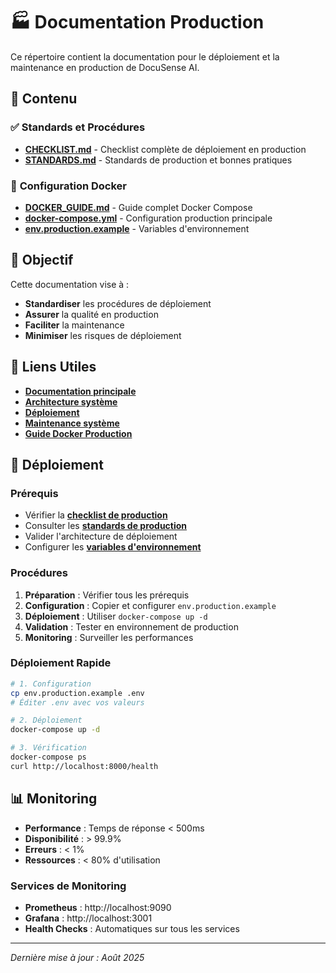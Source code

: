 # 🏭 Documentation Production

Ce répertoire contient la documentation pour le déploiement et la maintenance en production de DocuSense AI.

## 📁 Contenu

### ✅ **Standards et Procédures**
- **[CHECKLIST.md](CHECKLIST.md)** - Checklist complète de déploiement en production
- **[STANDARDS.md](STANDARDS.md)** - Standards de production et bonnes pratiques

### 🐳 **Configuration Docker**
- **[DOCKER_GUIDE.md](DOCKER_GUIDE.md)** - Guide complet Docker Compose
- **[docker-compose.yml](../../docker-compose.yml)** - Configuration production principale
- **[env.production.example](../../env.production.example)** - Variables d'environnement

## 🎯 Objectif

Cette documentation vise à :
- **Standardiser** les procédures de déploiement
- **Assurer** la qualité en production
- **Faciliter** la maintenance
- **Minimiser** les risques de déploiement

## 🔗 Liens Utiles

- **[Documentation principale](../README.md)**
- **[Architecture système](../developers/ARCHITECTURE.md)**
- **[Déploiement](../developers/DEPLOIEMENT.md)**
- **[Maintenance système](../system/README_Maintenance_Optimisation.md)**
- **[Guide Docker Production](DOCKER_GUIDE.md)**

## 🚀 Déploiement

### Prérequis
- Vérifier la **[checklist de production](CHECKLIST.md)**
- Consulter les **[standards de production](STANDARDS.md)**
- Valider l'architecture de déploiement
- Configurer les **[variables d'environnement](../../env.production.example)**

### Procédures
1. **Préparation** : Vérifier tous les prérequis
2. **Configuration** : Copier et configurer `env.production.example`
3. **Déploiement** : Utiliser `docker-compose up -d`
4. **Validation** : Tester en environnement de production
5. **Monitoring** : Surveiller les performances

### Déploiement Rapide
```bash
# 1. Configuration
cp env.production.example .env
# Éditer .env avec vos valeurs

# 2. Déploiement
docker-compose up -d

# 3. Vérification
docker-compose ps
curl http://localhost:8000/health
```

## 📊 Monitoring

- **Performance** : Temps de réponse < 500ms
- **Disponibilité** : > 99.9%
- **Erreurs** : < 1%
- **Ressources** : < 80% d'utilisation

### Services de Monitoring
- **Prometheus** : http://localhost:9090
- **Grafana** : http://localhost:3001
- **Health Checks** : Automatiques sur tous les services

---

*Dernière mise à jour : Août 2025*
